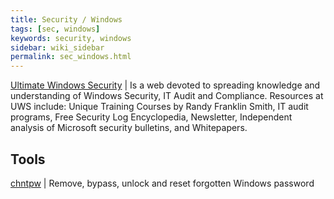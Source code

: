 ```yaml
---
title: Security / Windows
tags: [sec, windows]
keywords: security, windows
sidebar: wiki_sidebar
permalink: sec_windows.html
---
```

[Ultimate Windows Security](https://www.ultimatewindowssecurity.com/default.aspx) | Is a web devoted to spreading knowledge and understanding of Windows Security, IT Audit and Compliance. Resources at UWS include: Unique Training Courses by Randy Franklin Smith, IT audit programs, Free Security Log Encyclopedia, Newsletter, Independent analysis of Microsoft security bulletins, and Whitepapers.


## Tools

[chntpw](http://www.chntpw.com/download/) | Remove, bypass, unlock and reset forgotten Windows password
